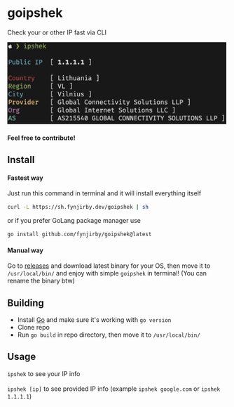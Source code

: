 # goipshek
Check your or other IP fast via CLI
 
<img src="photo.png" width="500px">

#### Feel free to contribute! 
 
## Install
#### Fastest way 
Just run this command in terminal and it will install everything itself
```sh
curl -L https://sh.fynjirby.dev/goipshek | sh
```
or if you prefer GoLang package manager use
```sh
go install github.com/fynjirby/goipshek@latest
```
#### Manual way
Go to [releases](https://github.com/Fynjirby/goipshek/releases/) and download latest binary for your OS, then move it to `/usr/local/bin/` and enjoy with simple `goipshek` in terminal! (You can rename the binary btw)

## Building
- Install [Go](https://go.dev/) and make sure it's working with `go version`
- Clone repo
- Run `go build` in repo directory, then move it to `/usr/local/bin/`

## Usage
`ipshek` to see your IP info
<br><br>
`ipshek [ip]` to see provided IP info (example `ipshek google.com` or `ipshek 1.1.1.1`)
